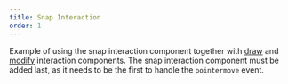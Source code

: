 ```yaml
---
title: Snap Interaction
order: 1
---
```


Example of using the snap interaction component together with 
[draw](components/draw-interaction) and [modify](components/modify-interaction) 
interaction components. The snap interaction component must be added last, as it 
needs to be the first to handle the `pointermove` event.